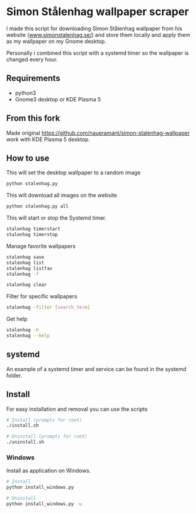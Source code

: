 # Simon Stålenhag wallpaper scraper

I made this script for downloading Simon Stålenhag wallpaper from his website (www.simonstalenhag.se/) and store them locally and apply them as my wallpaper on my Gnome desktop.

Personally i combined this script with a systemd timer so the wallpaper is changed every hour.
## Requirements

- python3
- Gnome3 desktop or KDE Plasma 5

## From this fork

Made original https://github.com/naueramant/simon-stalenhag-wallpaper work with KDE Plasma 5 desktop.

## How to use

This will set the desktop wallpaper to a random image

```sh
python stalenhag.py
```

This will download all images on the website

```sh
python stalenhag.py all
```

This will start or stop the Systemd timer.

```sh
stalenhag timerstart
stalenhag timerstop
```

Manage favorite wallpapers

```sh
stalenhag save
stalenhag list
stalenhag listfav
stalenhag -f

stalenhag clear
```
Filter for specific wallpapers

```sh
stalenhag -filter [search_term]
```

Get help

```sh
stalenhag -h
stalenhag --help
```

## systemd

An example of a systemd timer and service can be found in the systemd folder.

## Install

For easy installation and removal you can use the scripts

```sh
# Install (prompts for root)
./install.sh

# Uninstall (prompts for root)
./uninstall.sh
```

### Windows

Install as application on Windows.
```sh
# Install
python install_windows.py

# Uninstall
python install_windows.py -u
```

